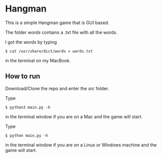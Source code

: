 # Hangman

This is a simple Hangman game that is GUI based.

The folder _words_ contains a .txt file with all the words.

I got the words by typing

```
$ cat /usr/share/dict/words > words.txt
```

in the terminal on my MacBook.

## How to run

Download/Clone the repo and enter the *src* folder.

Type

```
$ python3 main.py -h
```

in the terminal window if you are on a Mac and the game will start.

Type

```
$ python main.py -h
```

in the terminal window if you are on a Linux or Windows machine and the game will start.
